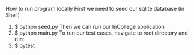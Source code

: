 How to run program locally
First we need to seed our sqlite database (in Shell)
1. $ python seed.py
Then we can run our InCollege application
2. $ python main.py
To run our test cases, navigate to root directory and run:
3. $ pytest